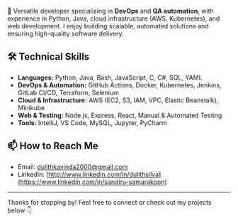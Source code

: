 🚀 Versatile  developer specializing in **DevOps** and **QA automation**, with experience in Python, Java, cloud infrastructure (AWS, Kubernetes), and web development. I enjoy building scalable, automated solutions and ensuring high-quality software delivery.

## 🛠️ Technical Skills  
- **Languages:** Python, Java, Bash, JavaScript, C, C#, SQL, YAML  
- **DevOps & Automation:** GitHub Actions, Docker, Kubernetes, Jenkins, GitLab CI/CD, Terraform, Selenium  
- **Cloud & Infrastructure:** AWS (EC2, S3, IAM, VPC, Elastic Beanstalk), Minikube  
- **Web & Testing:** Node.js, Express, React, Manual & Automated Testing  
- **Tools:** IntelliJ, VS Code, MySQL, Jupyter, PyCharm  

## 📫 How to Reach Me  
- Email: dulithkavinda2000@gmail.com  
- LinkedIn: [http://www.linkedin.com/in/dulithsilva](https://www.linkedin.com/in/sandiru-samarakoon)

---

Thanks for stopping by! Feel free to connect or check out my projects below 👇
